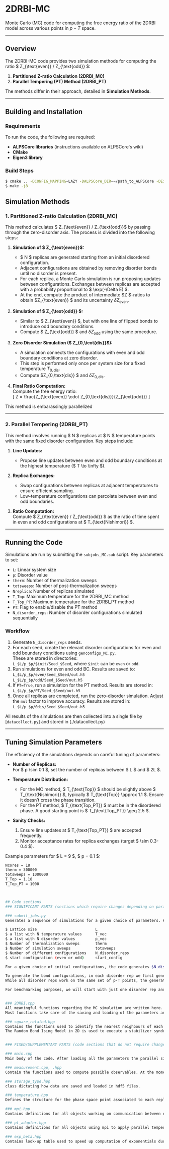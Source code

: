 # 2DRBI-MC

Monte Carlo (MC) code for computing the free energy ratio of the 2DRBI model across various points in $p - T$ space.

---

## Overview

The 2DRBI-MC code provides two simulation methods for computing the ratio $ Z_{\text{even}} / Z_{\text{odd}} $:  
1. **Partitioned Z-ratio Calculation (2DRBI_MC)**  
2. **Parallel Tempering (PT) Method (2DRBI_PT)**  

The methods differ in their approach, detailed in **Simulation Methods**.

---

## Building and Installation

### Requirements

To run the code, the following are required:
- **ALPSCore libraries** (instructions available on ALPSCore's wiki)
- **CMake**
- **Eigen3 library**

### Build Steps

```bash
$ cmake .. -DCONFIG_MAPPING=LAZY -DALPSCore_DIR=~/path_to_ALPSCore -DEigen3_DIR=~path_to_eigen3/eigen3
$ make -j8
```


## Simulation Methods

### 1. Partitioned Z-ratio Calculation (2DRBI_MC)

This method calculates $ Z_{\text{even}} / Z_{\text{odd}}$ by passing through the zero-disorder axis. The process is divided into the following steps:

1. **Simulation of $ Z_{\text{even}}$:**  
   - $ N $ replicas are generated starting from an initial disordered configuration.
   - Adjacent configurations are obtained by removing disorder bonds until no disorder is present.
   - For each replica, a Monte Carlo simulation is run proposing updates between configurations. Exchanges between replicas are accepted with a probability proportional to $ \exp(-\Delta E) $.
   - At the end, compute the product of intermediate $Z $-ratios to obtain $Z_{\text{even}} $ and its uncertainty $\delta Z_{\text{even}}$.

2. **Simulation of $ Z_{\text{odd}} $:**  
   - Similar to $ Z_{\text{even}} $, but with one line of flipped bonds to introduce odd boundary conditions.
   - Compute $ Z_{\text{odd}} $ and $\delta Z_{\text{odd}}$ using the same procedure.

3. **Zero Disorder Simulation ($ Z_{0,\text{dis}}$):**  
   - A simulation connects the configurations with even and odd boundary conditions at zero disorder.
   - This step is performed only once per system size for a fixed temperature $T_{0,\text{dis}}$.
   - Compute $Z_{0,\text{dis}} $ and $\delta Z_{0,\text{dis}}$.

4. **Final Ratio Computation:**  
   Compute the free energy ratio:  
   \[
   Z = \frac{Z_{\text{even}} \cdot Z_{0,\text{dis}}}{Z_{\text{odd}}}
   \]

This method is embarassingly parallelized


---

### 2. Parallel Tempering (2DRBI_PT)

This method involves running $ N $ replicas at $ N $ temperature points with the same fixed disorder configuration. Key steps include:

1. **Line Updates:**  
   - Propose line updates between even and odd boundary conditions at the highest temperature ($ T \to \infty $).

2. **Replica Exchanges:**  
   - Swap configurations between replicas at adjacent temperatures to ensure efficient sampling.
   - Low-temperature configurations can percolate between even and odd boundaries.

3. **Ratio Computation:**  
   Compute $ Z_{\text{even}} / Z_{\text{odd}} $ as the ratio of time spent in even and odd configurations at $ T_{\text{Nishimori}} $.

---

## Running the Code

Simulations are run by submitting the `subjobs_MC.sub` script. Key parameters to set:

- `L`: Linear system size
- `p`: Disorder value
- `therm`: Number of thermalization sweeps
- `totsweeps`: Number of post-thermalization sweeps
- `Nreplica`: Number of replicas simulated
- `T_Top`: Maximum temperature for the 2DRBI_MC method
- `T_Top_PT`: Maximum temperature for the 2DRBI_PT method
- `PT`: Flag to enable/disable the PT method
- `N_disorder_reps`: Number of disorder configurations simulated sequentially

### Workflow

1. Generate `N_disorder_reps` seeds.
2. For each seed, create the relevant disorder configurations for even and odd boundary conditions using `genconfigs_MC.py`.  
   These are stored in directories:  
   `L_$L/p_$p/$init/Seed_$Seed`, where `$init` can be `even` or `odd`.
3. Run simulations for even and odd BC. Results are saved to:  
   `L_$L/p_$p/even/Seed_$Seed/out.h5`  
   `L_$L/p_$p/odd/Seed_$Seed/out.h5`
4. If `PT=True`, run a simulation for the PT method. Results are stored in:  
   `L_$L/p_$p/PT/Seed_$Seed/out.h5`
5. Once all replicas are completed, run the zero-disorder simulation. Adjust the `mul` factor to improve accuracy. Results are stored in:  
   `L_$L/p_$p/0dis/Seed_$Seed/out.h5`

All results of the simulations are then collected into a single file by [`datacollect.py`] and stored in (./datacollect.py)

---

## Tuning Simulation Parameters

The efficiency of the simulations depends on careful tuning of parameters:

- **Number of Replicas:**  
  For $ p \sim 0.1 $, set the number of replicas between $ L $ and $ 2L $.

- **Temperature Distribution:**  
  - For the MC method, $ T_{\text{Top}} $ should be slightly above $ T_{\text{Nishimori}} $, typically $ T_{\text{Top}} \approx 1.1 $. Ensure it doesn’t cross the phase transition.  
  - For the PT method, $ T_{\text{Top\_PT}} $ must be in the disordered phase. A good starting point is $ T_{\text{Top\_PT}} \geq 2.5 $.

- **Sanity Checks:**  
  1. Ensure line updates at $ T_{\text{Top\_PT}} $ are accepted frequently.
  2. Monitor acceptance rates for replica exchanges (target $ \sim 0.3-0.4 $).

Example parameters for $ L = 9 $, $ p = 0.1 $:  
```bash
Ncores = 18
therm = 300000
totsweeps = 1000000
T_Top = 1.18
T_Top_PT = 1000



## Code sections
### SIGNIFICANT PARTS (sections which require changes depending on parameter choice, code updates etc):

### submit_jobs.py
Generates a sequence of simulations for a given choice of parameters. Here, one needs to choose:

$ Lattice size                          L
$ a list with N temperature values	    T_vec
$ a list with N disorder values		    p_vec
$ Number of thermalization sweeps		therm
$ Number of simulation sweeps		    totsweeps
$ Number of different configurations	N_disorder_reps
$ start configuration (even or odd)	    start_config

For a given choice of initial configurations, the code generates $N_disorder_reps$ folders and .ini files, each with its own seed and set of bond configurations.

To generate the bond configurations, in each disorder rep we first generate an initial bond configuration according to the disorder value of the first p-T point. Disordered bonds are then added/removed at random to reach the disorder value of the adjacent p-T point. This process is repeated until the bond configuration of the last p-T point is obtained. 
While all disorder reps work on the same set of p-T points, the generation process for these bond configurations are independent and have no correlation between different disorder reps.

For benchmarking purposes, we will start with just one disorder rep and a few p-T points. 


### 2DRBI.cpp 
All meaningful functions regarding the MC simulation are written here.
Most functions take care of the saving and loading of the parameters and observables of each individual core. The most significant function which will be modified over time is ising_sim::update() , which contains all steps executed during a single MC sweep and is called by the main code for every MC step.

### square_rotated.hpp 
Contains the functions used to identify the nearest neighbours of each site.
The Random Bond Ising Model in 2D is used to execute a stabilizer syndrome analysis of the 2D Toric Code with open boundary conditions in the rotated formalism. For a surface code of (odd) lattice size $L\timesL$, the classical model is characterized by a lattice with $L-1$ rows and $(L+1)/2$. Each site $i$ is coupled to $4$ neighbours, with each coupling being the classical equivalent of a quantum qubit. Due to open boundary conditions, the qubits on the top and bottom edges, the leftmost qubit of every second row and the rightmost qubit of every other row have $2$ neighbours, while the qubits on the top left and bottom right corners only have $1$ neighbour.


### FIXED/SUPPLEMENTARY PARTS (code sections that do not require changes)

### main.cpp
Main body of the code. After loading all the parameters the parallel simulations are initialized and executed. Each replica is labeled by its unique temperature value and the respective p value, which are imported from the p-T_points file. Upon conclusion of each simulation, the results are collected, wrapped and stored in an hdf5 file. 

### measurement.cpp, .hpp
Contain the functions used to compute possible observables. At the moment, these are superfluous and are kept only in case of future use. 

### storage_type.hpp
class dictating how data are saved and loaded in hdf5 files.

### temperature.hpp 
Defines the structure for the phase space point associated to each replica. This is solely identified by the temperature and is identified by a lable temp. While in future an extra label p could be added to streamline computation, at the moment it is not required as each replica has its own T value and a unique, respective p value associated to it called from the "p-T_point" table.

### mpi.hpp 
Contains definitions for all objects working on communication between cores.

### pt_adapter.hpp
Contains definitions for all objects using mpi to apply parallel tempering in Monte Carlo simulations.

### exp_beta.hpp
Contains look-up table used to speed up computation of exponentials during Monte Carlo updates.
